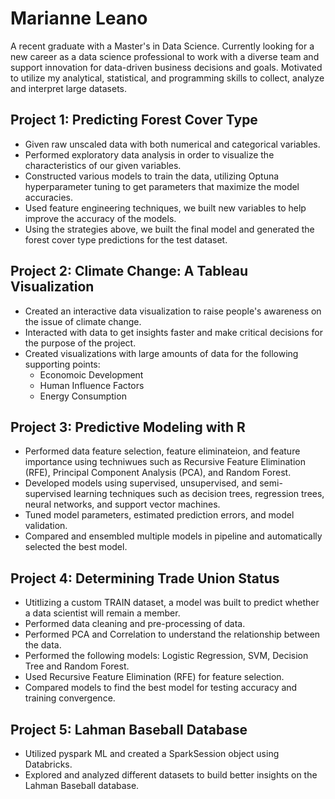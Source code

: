 # Marianne Leano
A recent graduate with a Master's in Data Science. Currently looking for a new career as a data science professional to work with a diverse team and support innovation for data-driven business decisions and goals. Motivated to utilize my analytical, statistical, and programming skills to collect, analyze and interpret large datasets.

## Project 1: Predicting Forest Cover Type
* Given raw unscaled data with both numerical and categorical variables.
* Performed exploratory data analysis in order to visualize the characteristics of our given variables.
* Constructed various models to train the data, utilizing Optuna hyperparameter tuning to get parameters that maximize the model accuracies.
* Used feature engineering techniques, we built new variables to help improve the accuracy of the models.
* Using the strategies above, we built the final model and generated the forest cover type predictions for the test dataset.

## Project 2: Climate Change: A Tableau Visualization
* Created an interactive data visualization to raise people's awareness on the issue of climate change.
* Interacted with data to get insights faster and make critical decisions for the purpose of the project.
* Created visualizations with large amounts of data for the following supporting points:
  * Economoic Development
  * Human Influence Factors
  * Energy Consumption

## Project 3: Predictive Modeling with R
* Performed data feature selection, feature eliminateion, and feature importance using techniwues such as Recursive Feature Elimination (RFE), Principal Component Analysis (PCA), and Random Forest.
* Developed models using supervised, unsupervised, and semi-supervised learning techniques such as decision trees, regression trees, neural networks, and support vector machines.
* Tuned model parameters, estimated prediction errors, and model validation.
* Compared and ensembled multiple models in pipeline and automatically selected the best model.

## Project 4: Determining Trade Union Status
* Utitlizing a custom TRAIN dataset, a model was built to predict whether a data scientist will remain a member.
* Performed data cleaning and pre-processing of data.
* Performed PCA and Correlation to understand the relationship between the data.
* Performed the following models: Logistic Regression, SVM, Decision Tree and Random Forest.
* Used Recursive Feature Elimination (RFE) for feature selection.
* Compared models to find the best model for testing accuracy and training convergence.

## Project 5: Lahman Baseball Database
* Utilized pyspark ML and created a SparkSession object using Databricks.
* Explored and analyzed different datasets to build better insights on the Lahman Baseball database.
